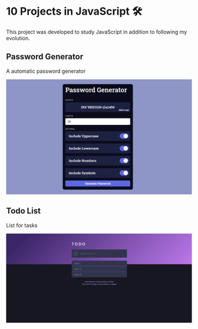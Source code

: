 # 10 Projects in JavaScript 🛠️

This project was developed to study JavaScript in addition to following my evolution.

## Password Generator

A automatic password generator

![Password Generator](./assets-readme/password-generator-screenshot.png)

## Todo List

List for tasks

![Todo List](./assets-readme/todo-list-screenshot.png)
